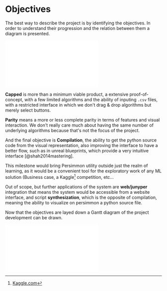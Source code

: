 Objectives
==========

The best way to describe the project is by identifying the objectives.
In order to understand their progression and the relation between them a
diagram is presented.

![Objectives Tree](images/objectives.pdf)

**Capped** is more than a minimum viable product, a extensive proof-of-concept,
with a few limited algorithms and the ability of inputing `.csv` files, with a
restricted interface in which we don't drag & drop algorithms but merely select
buttons.

**Parity** means a more or less complete parity in terms of features and visual
interaction. We don't really care much about having the same number of
underlying algorithms because that's not the focus of the project.

And the final objective is **Compilation**, the ability to get the python
source code from the visual representation, also improving the interface to
have a better flow, such as in unreal blueprints, which provide a very
intuitive interface [@shah2014mastering].

This milestone would bring Persimmon utility outside just the realm of
learning, as it would be a convenient tool for the exploratory work of any
ML solution (Business case, a Kaggle[^kaggle] competition, etc...

Out of scope, but further applications of the system are **web/junyper**
integration that means the system would be accessible from a website interface,
and script **synthesization**, which is the opposite of compilation, meaning
the ability to visualize on persimmon a python source file.

Now that the objectives are layed down a Gantt diagram of the project
development can be drawn.

<!-- Improve Gantt Diagram according to previous feedback. -->
![Gantt Diagram of the project development.](images/gantt.pdf)


[^kaggle]: [Kaggle.com](https://www.kaggle.com/)
